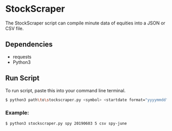 # StockScraper
The StockScraper script can compile minute data of equities into a JSON or CSV file.

## Dependencies
- requests
- Python3

## Run Script 
To run script, paste this into your command line terminal.
```sh 
$ python3 path\to\stockscraper.py <symbol> <startdate format="yyyymmdd"> <businessdays options="Natural numbers only"> <format options="json/csv"> <filename>
```
### Example:
```sh
$ python3 stockscraper.py spy 20190603 5 csv spy-june
```
